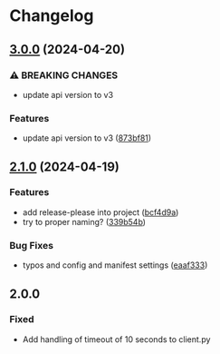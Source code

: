 # Changelog

## [3.0.0](https://github.com/martinalbert/buttercms-python/compare/v2.1.0...v3.0.0) (2024-04-20)


### ⚠ BREAKING CHANGES

* update api version to v3

### Features

* update api version to v3 ([873bf81](https://github.com/martinalbert/buttercms-python/commit/873bf813a0cbd0f597c23b018a9ea2b547edc564))

## [2.1.0](https://github.com/martinalbert/buttercms-python/compare/v2.0.0...v2.1.0) (2024-04-19)


### Features

* add release-please into project ([bcf4d9a](https://github.com/martinalbert/buttercms-python/commit/bcf4d9a6c84b7234e4a110f20f1bb42f1854d412))
* try to proper naming? ([339b54b](https://github.com/martinalbert/buttercms-python/commit/339b54bcd111da98600739e9b6532119a4cc54ff))


### Bug Fixes

* typos and config and manifest settings ([eaaf333](https://github.com/martinalbert/buttercms-python/commit/eaaf333b74c16a3996c2198e7aeb9262505b9035))

## 2.0.0

### Fixed
- Add handling of timeout of 10 seconds to client.py
